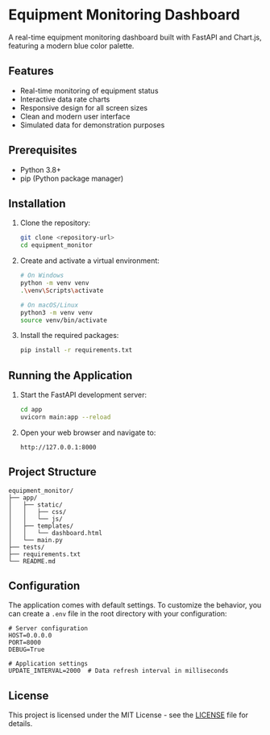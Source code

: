 # Equipment Monitoring Dashboard

A real-time equipment monitoring dashboard built with FastAPI and Chart.js, featuring a modern blue color palette.

## Features

- Real-time monitoring of equipment status
- Interactive data rate charts
- Responsive design for all screen sizes
- Clean and modern user interface
- Simulated data for demonstration purposes

## Prerequisites

- Python 3.8+
- pip (Python package manager)

## Installation

1. Clone the repository:
   ```bash
   git clone <repository-url>
   cd equipment_monitor
   ```

2. Create and activate a virtual environment:
   ```bash
   # On Windows
   python -m venv venv
   .\venv\Scripts\activate
   
   # On macOS/Linux
   python3 -m venv venv
   source venv/bin/activate
   ```

3. Install the required packages:
   ```bash
   pip install -r requirements.txt
   ```

## Running the Application

1. Start the FastAPI development server:
   ```bash
   cd app
   uvicorn main:app --reload
   ```

2. Open your web browser and navigate to:
   ```
   http://127.0.0.1:8000
   ```

## Project Structure

```
equipment_monitor/
├── app/
│   ├── static/
│   │   ├── css/
│   │   └── js/
│   ├── templates/
│   │   └── dashboard.html
│   └── main.py
├── tests/
├── requirements.txt
└── README.md
```

## Configuration

The application comes with default settings. To customize the behavior, you can create a `.env` file in the root directory with your configuration:

```env
# Server configuration
HOST=0.0.0.0
PORT=8000
DEBUG=True

# Application settings
UPDATE_INTERVAL=2000  # Data refresh interval in milliseconds
```

## License

This project is licensed under the MIT License - see the [LICENSE](LICENSE) file for details.
